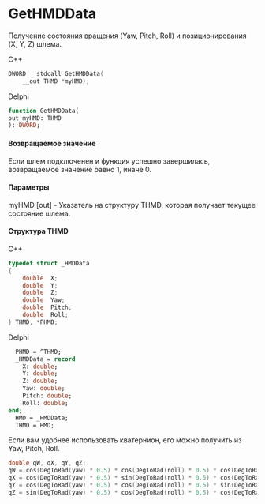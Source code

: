 ﻿# GetHMDData
Получение состояния вращения (Yaw, Pitch, Roll) и позиционирования (X, Y, Z) шлема.

С++
```c
DWORD __stdcall GetHMDData(
	__out THMD *myHMD);
```

Delphi
```pascal
function GetHMDData(
out myHMD: THMD
): DWORD;
```

#### Возвращаемое значение
Если шлем подключенен и функция успешно завершилась, возвращаемое значение равно 1, иначе 0.

#### Параметры
myHMD [out] - Указатель на структуру THMD, которая получает текущее состояние шлема.

#### Структура THMD
C++
```c
typedef struct _HMDData
{
	double	X;
	double	Y;
	double	Z;
	double	Yaw;
	double	Pitch;
	double	Roll;
} THMD, *PHMD;
```

Delphi
```pascal
  PHMD = ^THMD;
  _HMDData = record
    X: double;
    Y: double;
    Z: double;
    Yaw: double;
    Pitch: double;
    Roll: double;
end;
  HMD = _HMDData;
  THMD = HMD;
```

Если вам удобнее использовать кватернион, его можно получить из Yaw, Pitch, Roll.
```c
double qW, qX, qY, qZ;
qW = cos(DegToRad(yaw) * 0.5) * cos(DegToRad(roll) * 0.5) * cos(DegToRad(pitch) * 0.5) + sin(DegToRad(yaw) * 0.5) * sin(DegToRad(roll) * 0.5) * sin(DegToRad(pitch) * 0.5);
qX = cos(DegToRad(yaw) * 0.5) * sin(DegToRad(roll) * 0.5) * cos(DegToRad(pitch) * 0.5) - sin(DegToRad(yaw) * 0.5) * cos(DegToRad(roll) * 0.5) * sin(DegToRad(pitch) * 0.5);
qY = cos(DegToRad(yaw) * 0.5) * cos(DegToRad(roll) * 0.5) * sin(DegToRad(pitch) * 0.5) + sin(DegToRad(yaw) * 0.5) * sin(DegToRad(roll) * 0.5) * cos(DegToRad(pitch) * 0.5);;
qZ = sin(DegToRad(yaw) * 0.5) * cos(DegToRad(roll) * 0.5) * cos(DegToRad(pitch) * 0.5) - cos(DegToRad(yaw) * 0.5) * sin(DegToRad(roll) * 0.5) * sin(DegToRad(pitch) * 0.5);
```